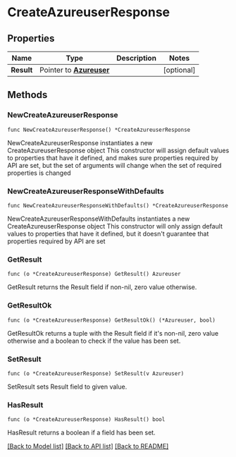 # CreateAzureuserResponse

## Properties

Name | Type | Description | Notes
------------ | ------------- | ------------- | -------------
**Result** | Pointer to [**Azureuser**](Azureuser.md) |  | [optional] 

## Methods

### NewCreateAzureuserResponse

`func NewCreateAzureuserResponse() *CreateAzureuserResponse`

NewCreateAzureuserResponse instantiates a new CreateAzureuserResponse object
This constructor will assign default values to properties that have it defined,
and makes sure properties required by API are set, but the set of arguments
will change when the set of required properties is changed

### NewCreateAzureuserResponseWithDefaults

`func NewCreateAzureuserResponseWithDefaults() *CreateAzureuserResponse`

NewCreateAzureuserResponseWithDefaults instantiates a new CreateAzureuserResponse object
This constructor will only assign default values to properties that have it defined,
but it doesn't guarantee that properties required by API are set

### GetResult

`func (o *CreateAzureuserResponse) GetResult() Azureuser`

GetResult returns the Result field if non-nil, zero value otherwise.

### GetResultOk

`func (o *CreateAzureuserResponse) GetResultOk() (*Azureuser, bool)`

GetResultOk returns a tuple with the Result field if it's non-nil, zero value otherwise
and a boolean to check if the value has been set.

### SetResult

`func (o *CreateAzureuserResponse) SetResult(v Azureuser)`

SetResult sets Result field to given value.

### HasResult

`func (o *CreateAzureuserResponse) HasResult() bool`

HasResult returns a boolean if a field has been set.


[[Back to Model list]](../README.md#documentation-for-models) [[Back to API list]](../README.md#documentation-for-api-endpoints) [[Back to README]](../README.md)


